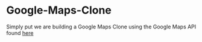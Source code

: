# Google-Maps-Clone

Simply put we are building a Google Maps Clone using the Google Maps API found [here](https://developers.google.com/maps)
